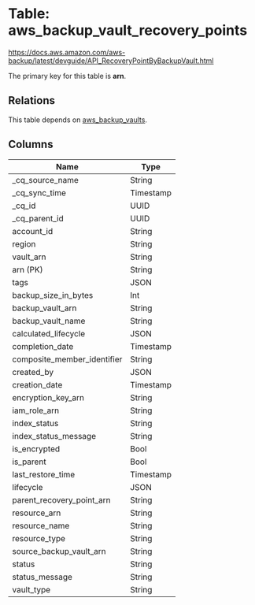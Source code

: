# Table: aws_backup_vault_recovery_points

https://docs.aws.amazon.com/aws-backup/latest/devguide/API_RecoveryPointByBackupVault.html

The primary key for this table is **arn**.

## Relations
This table depends on [aws_backup_vaults](aws_backup_vaults.md).


## Columns
| Name          | Type          |
| ------------- | ------------- |
|_cq_source_name|String|
|_cq_sync_time|Timestamp|
|_cq_id|UUID|
|_cq_parent_id|UUID|
|account_id|String|
|region|String|
|vault_arn|String|
|arn (PK)|String|
|tags|JSON|
|backup_size_in_bytes|Int|
|backup_vault_arn|String|
|backup_vault_name|String|
|calculated_lifecycle|JSON|
|completion_date|Timestamp|
|composite_member_identifier|String|
|created_by|JSON|
|creation_date|Timestamp|
|encryption_key_arn|String|
|iam_role_arn|String|
|index_status|String|
|index_status_message|String|
|is_encrypted|Bool|
|is_parent|Bool|
|last_restore_time|Timestamp|
|lifecycle|JSON|
|parent_recovery_point_arn|String|
|resource_arn|String|
|resource_name|String|
|resource_type|String|
|source_backup_vault_arn|String|
|status|String|
|status_message|String|
|vault_type|String|